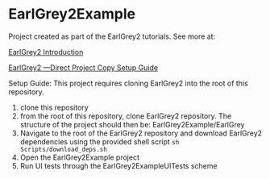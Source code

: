 # EarlGrey2Example
Project created as part of the EarlGrey2 tutorials. See more at:

[EarlGrey2 Introduction](https://medium.com/assertqualityassurance/earlgrey-2-white-box-ui-testing-framework-for-ios-477c9433121c)

[EarlGrey2 —Direct Project Copy Setup Guide](https://medium.com/assertqualityassurance/earlgrey-2-direct-project-copy-setup-guide-8643207729cc)


Setup Guide:
This project requires cloning EarlGrey2 into the root of this repository.
1. clone this repository
2. from the root of this repository, clone EarlGrey2 repository. The structure of the project should then be: EarlGrey2Example/EarlGrey
3. Navigate to the root of the EarlGrey2 repository and download EarlGrey2 dependencies using the provided shell script
```sh Scripts/download_deps.sh```
4. Open the EarlGrey2Example project
5. Run UI tests through the EarlGrey2ExampleUITests scheme
